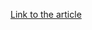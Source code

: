 [Link to the article](https://ironnet.com/blog/dns-tunneling-series-part-3-the-siren-song-of-roguerobin/)
